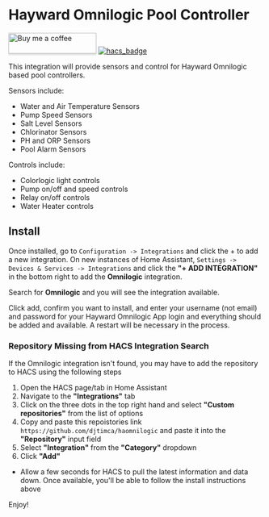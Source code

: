 # Hayward Omnilogic Pool Controller

<a target="_blank" href="https://www.buymeacoffee.com/djtimca"><img src="https://www.buymeacoffee.com/assets/img/custom_images/orange_img.png" alt="Buy me a coffee" style="height: 41px !important;width: 174px !important;box-shadow: 0px 3px 2px 0px rgba(190, 190, 190, 0.5) !important;-webkit-box-shadow: 0px 3px 2px 0px rgba(190, 190, 190, 0.5) !important;"></a> [![hacs_badge](https://img.shields.io/badge/HACS-Custom-41BDF5.svg?style=for-the-badge)](https://github.com/hacs/integration)

This integration will provide sensors and control for Hayward Omnilogic based pool
controllers.

Sensors include:
- Water and Air Temperature Sensors
- Pump Speed Sensors
- Salt Level Sensors
- Chlorinator Sensors
- PH and ORP Sensors
- Pool Alarm Sensors

Controls include:
- Colorlogic light controls
- Pump on/off and speed controls
- Relay on/off controls
- Water Heater controls

## Install

Once installed, go to `Configuration -> Integrations` and click the + to add a new integration. On new instances of Home Assistant, `Settings -> Devices & Services -> Integrations` and click the **"+ ADD INTEGRATION"** in the bottom right to add the **Omnilogic** integration.

Search for **Omnilogic** and you will see the integration available.

Click add, confirm you want to install, and enter your username (not email) and password
for your Hayward Omnilogic App login and everything should be added and available. A restart will be necessary in the process.

### Repository Missing from HACS Integration Search
If the Omnilogic integration isn't found, you may have to add the repository to HACS using the following steps
1. Open the HACS page/tab in Home Assistant
2. Navigate to the **"Integrations"** tab
3. Click on the three dots in the top right hand and select **"Custom repositories"** from the list of options
4. Copy and paste this repoistories link `https://github.com/djtimca/haomnilogic` and paste it into the **"Repository"** input field
5. Select **"Integration"** from the **"Category"** dropdown
6. Click **"Add"**
- Allow a few seconds for HACS to pull the latest information and data down. Once available, you'll be able to follow the install instructions above

Enjoy!
